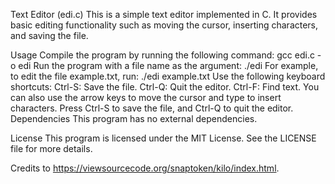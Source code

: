 Text Editor (edi.c)
This is a simple text editor implemented in C. It provides basic editing functionality such as moving the cursor, inserting characters, and saving the file.

Usage
Compile the program by running the following command:
gcc edi.c -o edi
Run the program with a file name as the argument:
./edi <filename>
For example, to edit the file example.txt, run:
./edi example.txt
Use the following keyboard shortcuts:
Ctrl-S: Save the file.
Ctrl-Q: Quit the editor.
Ctrl-F: Find text.
You can also use the arrow keys to move the cursor and type to insert characters.
Press Ctrl-S to save the file, and Ctrl-Q to quit the editor.
Dependencies
This program has no external dependencies.

License
This program is licensed under the MIT License. See the LICENSE file for more details.

Credits to https://viewsourcecode.org/snaptoken/kilo/index.html.